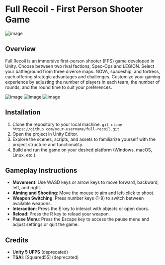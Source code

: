 # Full Recoil - First Person Shooter Game

![image](https://github.com/ItsSnirLevi/Full-Recoil/assets/127433228/6d289fde-3f74-4046-8144-15a66f187d60)

## Overview

Full Recoil is an immersive first-person shooter (FPS) game developed in Unity. Choose between two rival factions, Spec-Ops and LEGION. Select your battleground from three diverse maps: NOVA, spaceship, and fortress, each offering strategic advantages and challenges. Customize your gaming experience by adjusting the number of players in each team, the number of rounds, and the round time to suit your preferences. 

![image](https://github.com/ItsSnirLevi/Full-Recoil/assets/127433228/006a0b60-1c24-4381-9ce2-32f7c9d22fce)
![image](https://github.com/ItsSnirLevi/Full-Recoil/assets/127433228/fd289608-bea8-45df-8033-1dcc3fc1b106)
![image](https://github.com/ItsSnirLevi/Full-Recoil/assets/127433228/65fdd9fd-99fc-406a-8001-cd81c1969786)

## Installation

1. Clone the repository to your local machine.
`git clone https://github.com/your-username/full-recoil.git`
2. Open the project in Unity Editor.
3. Explore the scenes, scripts, and assets to familiarize yourself with the project structure and functionality.
4. Build and run the game on your desired platform (Windows, macOS, Linux, etc.).

## Gameplay Instructions

- **Movement**: Use WASD keys or arrow keys to move forward, backward, left, and right.
- **Aiming and Shooting**: Move the mouse to aim and left-click to shoot.
- **Weapon Switching**: Press number keys (1-9) to switch between available weapons.
- **Interaction**: Press the E key to interact with objects or open doors.
- **Reload**: Press the R key to reload your weapon.
- **Pause Menu**: Press the Escape key to access the pause menu and adjust settings or quit the game.

## Credits
- **Unity 5 UFPS** (deprecated)
- **TSAI**: [Squared55] (deprecated)
